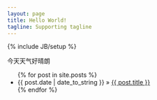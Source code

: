 ```yaml
---
layout: page
title: Hello World!
tagline: Supporting tagline
---
```

{% include JB/setup %}

今天天气好晴朗

<ul class="posts">
  {% for post in site.posts %}
    <li><span>{{ post.date | date_to_string }}</span> &raquo; <a href="{{ BASE_PATH }}{{ post.url }}">{{ post.title }}</a></li>
  {% endfor %}
</ul>
